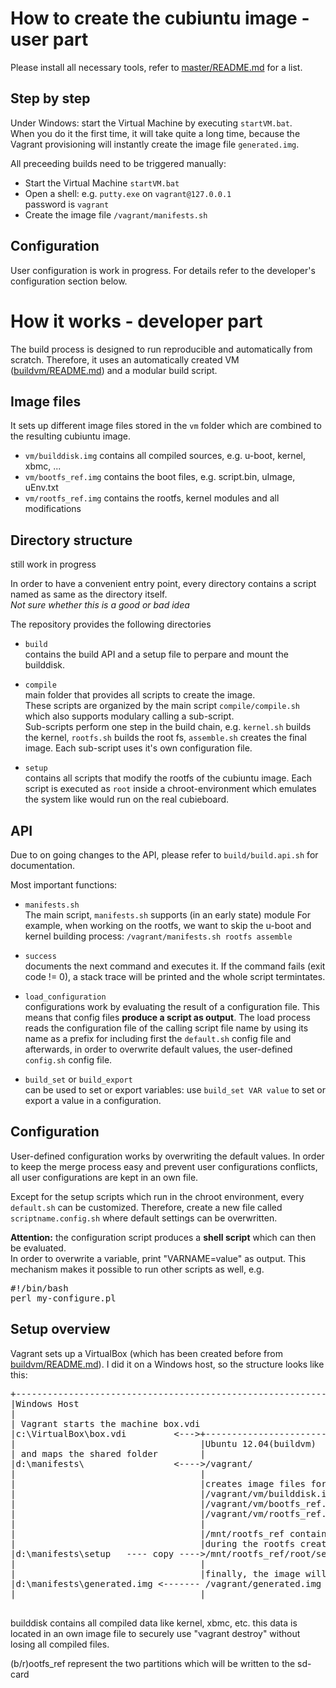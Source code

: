 
# How to create the cubiuntu image - user part #

Please install all necessary tools, refer to [master/README.md](../master/README.md) for a list.

## Step by step
Under Windows: start the Virtual Machine by executing `startVM.bat`.<br>
When you do it the first time, it will take quite a long time, because the Vagrant provisioning will instantly create the image file `generated.img`.

All preceeding builds need to be triggered manually:

- Start the Virtual Machine `startVM.bat`
- Open a shell: e.g. `putty.exe` on `vagrant@127.0.0.1`<br>
  password is `vagrant` 
- Create the image file `/vagrant/manifests.sh`

## Configuration ##
User configuration is work in progress.
For details refer to the developer's configuration section below.



# How it works - developer part #

The build process is designed to run reproducible and automatically from scratch.
Therefore, it uses an automatically created VM ([buildvm/README.md](../buildvm/README.md)) and a modular build script.

## Image files ##

It sets up different image files stored in the `vm` folder which are combined to the resulting cubiuntu image.

- `vm/builddisk.img` contains all compiled sources, e.g. u-boot, kernel, xbmc, ...
- `vm/bootfs_ref.img` contains the boot files, e.g. script.bin, uImage, uEnv.txt
- `vm/rootfs_ref.img` contains the rootfs, kernel modules and all modifications 

## Directory structure ##

still work in progress

In order to have a convenient entry point, every directory contains a script named as same as the directory itself. <br> 
*Not sure whether this is a good or bad idea* 
 
The repository provides the following directories 

- `build`<br>
   contains the build API and a setup file to perpare and mount the builddisk.

- `compile`<br>
   main folder that provides all scripts to create the image.<br>
   These scripts are organized by the main script `compile/compile.sh` which also supports modulary calling a sub-script.<br>
   Sub-scripts perform one step in the build chain, e.g. `kernel.sh` builds the kernel, `rootfs.sh` builds the root fs, `assemble.sh` creates the final image. Each sub-script uses it's own configuration file.

- `setup`<br>
   contains all scripts that modify the rootfs of the cubiuntu image. Each script is executed as `root` inside a chroot-environment which emulates the system like would run on the real cubieboard.

## API ##

Due to on going changes to the API, please refer to `build/build.api.sh` for documentation.

Most important functions:

- `manifests.sh`<br>
   The main script, `manifests.sh` supports (in an early state) module
   For example, when working on the rootfs, we want to skip the u-boot and kernel building process:
   `/vagrant/manifests.sh rootfs assemble`

- `success`<br>
   documents the next command and executes it. If the command fails (exit code != 0), a stack trace will be printed and the whole script termintates.

- `load_configuration`<br>
   configurations work by evaluating the result of a configuration file.
   This means that config files **produce a script as output**.
   The load process reads the configuration file of the calling script file name by using its name as a prefix for including first the `default.sh` config file and afterwards, in order to overwrite default values, the user-defined `config.sh` config file.

- `build_set` or `build_export`<br>
   can be used to set or export variables: use `build_set VAR value` to set or export a value in a configuration.

## Configuration ##
User-defined configuration works by overwriting the default values.
In order to keep the merge process easy and prevent user configurations conflicts, all user configurations are kept in an own file.

Except for the setup scripts which run in the chroot environment, every `default.sh` can be customized.
Therefore, create a new file called `scriptname.config.sh` where default settings can be overwritten.

**Attention:** the configuration script produces a **shell script** which can then be evaluated.<br>
In order to overwrite a variable, print "VARNAME=value" as output. This mechanism makes it possible to run other scripts as well, e.g. 
<pre>
#!/bin/bash
perl my-configure.pl 
</pre>

## Setup overview ##

Vagrant sets up a VirtualBox (which has been created before from [buildvm/README.md](../buildvm/README.md)).
I did it on a Windows host, so the structure looks like this:

<pre>
+--------------------------------------------------------------
|Windows Host
|
| Vagrant starts the machine box.vdi
|c:\VirtualBox\box.vdi         &lt;--->+-----------------------
|                                   |Ubuntu 12.04(buildvm)
| and maps the shared folder        |
|d:\manifests\                 &lt;---->/vagrant/
|                                   |
|                                   |creates image files for 
|                                   |/vagrant/vm/builddisk.img    &lt; mount > /mnt/builddisk
|                                   |/vagrant/vm/bootfs_ref.img   &lt; mount > /mnt/bootfs_ref
|                                   |/vagrant/vm/rootfs_ref.img   &lt; mount > /mnt/rootfs_ref
|                                   |
|                                   |/mnt/rootfs_ref contains the cubieboard rootfs which can be accessed using chroot
|                                   |during the rootfs creation process the files from setup are copied and executed inside the chroot
|d:\manifests\setup   ---- copy ---->/mnt/rootfs_ref/root/setup
|                                   |
|                                   |finally, the image will be assemble into the following file
|d:\manifests\generated.img &lt;------- /vagrant/generated.img
|                                   |

</pre>

builddisk contains all compiled data like kernel, xbmc, etc.
this data is located in an own image file to securely use "vagrant destroy" without losing all compiled files.

(b/r)ootfs_ref represent the two partitions which will be written to the sd-card

